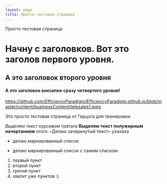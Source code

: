 ```yaml
---
layout: page
title: Просто тестовая страница
---
```


Просто тестовая страница

# Начну с заголовков. Вот это заголов первого уровня.


## А это заголовок второго уровня
####  А это заголовок внезапно сразу четвертого уровня!


https://github.com/EfficiencyParadigm/EfficiencyParadigm.github.io/blob/master/content/businessContent/telesales1.jpeg



Это просто тестовая страница от Герцога для тренировки.

*Выделяю текст курсивом* тратата
**Выделяю текст полужирным начертанием** огого
~Делаю зачеркнутый текст~ ухахаха

* делаю маркированный список

* делаю маркированный список с самим списком
1. первый пункт
2. второй пункт
3. третий пункт
4. хватит уже пунктов :) 

